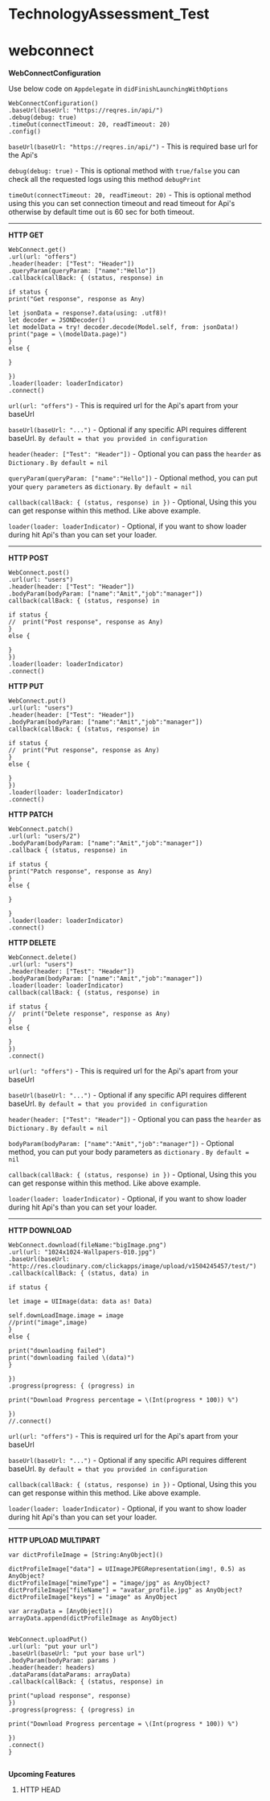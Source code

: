 # TechnologyAssessment_Test

# webconnect
**WebConnectConfiguration**

Use below code on `Appdelegate` in `didFinishLaunchingWithOptions`

```
WebConnectConfiguration()
.baseUrl(baseUrl: "https://reqres.in/api/")
.debug(debug: true)
.timeOut(connectTimeout: 20, readTimeout: 20)
.config()
```

`baseUrl(baseUrl: "https://reqres.in/api/")` - This is required base url for the Api's

`debug(debug: true)` - This is optional method with `true/false`  you can check all the requested logs using this method `debugPrint`

`timeOut(connectTimeout: 20, readTimeout: 20)` - This is optional method using this you can set  connection timeout and read timeout for Api's otherwise by default time out is 60 sec for both timeout.

-----

**HTTP GET**

```
WebConnect.get()
.url(url: "offers")
.header(header: ["Test": "Header"])
.queryParam(queryParam: ["name":"Hello"])
.callback(callBack: { (status, response) in

if status {
print("Get response", response as Any)

let jsonData = response?.data(using: .utf8)!
let decoder = JSONDecoder()
let modelData = try! decoder.decode(Model.self, from: jsonData!)
print("page = \(modelData.page)")
}
else {

}

})
.loader(loader: loaderIndicator)
.connect()
```

`url(url: "offers")` - This is required url for the Api's apart from your baseUrl

`baseUrl(baseUrl: "...")` - Optional if any specific API requires different baseUrl. `By default = that you provided in configuration`

`header(header: ["Test": "Header"])` - Optional  you can pass the `hearder` as `Dictionary` . `By default = nil`

`queryParam(queryParam: ["name":"Hello"])` - Optional method, you can put your `query parameters` as `dictionary`. `By default = nil`

`callback(callBack: { (status, response) in })` - Optional, Using this you can get response within this method. Like above example.

`loader(loader: loaderIndicator)` - Optional, if you want to show loader during hit Api's than you can set your loader.

-----

**HTTP POST**
```
WebConnect.post()
.url(url: "users")
.header(header: ["Test": "Header"])
.bodyParam(bodyParam: ["name":"Amit","job":"manager"])
callback(callBack: { (status, response) in

if status {
//  print("Post response", response as Any)
}
else {

}
})
.loader(loader: loaderIndicator)
.connect()
```
**HTTP PUT**
```
WebConnect.put()
.url(url: "users")
.header(header: ["Test": "Header"])
.bodyParam(bodyParam: ["name":"Amit","job":"manager"])
callback(callBack: { (status, response) in

if status {
//  print("Put response", response as Any)
}
else {

}
})
.loader(loader: loaderIndicator)
.connect()
```
**HTTP PATCH**
```
WebConnect.patch()
.url(url: "users/2")
.bodyParam(bodyParam: ["name":"Amit","job":"manager"])
.callback { (status, response) in

if status {
print("Patch response", response as Any)
}
else {

}

}
.loader(loader: loaderIndicator)
.connect()

```

**HTTP DELETE**
```
WebConnect.delete()
.url(url: "users")
.header(header: ["Test": "Header"])
.bodyParam(bodyParam: ["name":"Amit","job":"manager"])
.loader(loader: loaderIndicator)
callback(callBack: { (status, response) in

if status {
//  print("Delete response", response as Any)
}
else {

}
})
.connect()
```

`url(url: "offers")` - This is required url for the Api's apart from your baseUrl

`baseUrl(baseUrl: "...")` - Optional if any specific API requires different baseUrl. `By default = that you provided in configuration`

`header(header: ["Test": "Header"])` - Optional  you can pass the `hearder` as `Dictionary` . `By default = nil`

`bodyParam(bodyParam: ["name":"Amit","job":"manager"])` - Optional method, you can put your body parameters as `dictionary` . `By default = nil`

`callback(callBack: { (status, response) in })` - Optional, Using this you can get response within this method. Like above example.

`loader(loader: loaderIndicator)` - Optional, if you want to show loader during hit Api's than you can set your loader.

----

**HTTP DOWNLOAD**

```
WebConnect.download(fileName:"bigImage.png")
.url(url: "1024x1024-Wallpapers-010.jpg")
.baseUrl(baseUrl: "http://res.cloudinary.com/clickapps/image/upload/v1504245457/test/")
.callback(callBack: { (status, data) in

if status {

let image = UIImage(data: data as! Data)

self.downLoadImage.image = image
//print("image",image)
}
else {

print("downloading failed")
print("downloading failed \(data)")
}

})
.progress(progress: { (progress) in

print("Download Progress percentage = \(Int(progress * 100)) %")

})
//.connect()
```
`url(url: "offers")` - This is required url for the Api's apart from your baseUrl

`baseUrl(baseUrl: "...")` - Optional if any specific API requires different baseUrl. `By default = that you provided in configuration`

`callback(callBack: { (status, response) in })` - Optional, Using this you can get response within this method. Like above example.

`loader(loader: loaderIndicator)` - Optional, if you want to show loader during hit Api's than you can set your loader.

-------
**HTTP UPLOAD MULTIPART**

```
var dictProfileImage = [String:AnyObject]()

dictProfileImage["data"] = UIImageJPEGRepresentation(img!, 0.5) as AnyObject?
dictProfileImage["mimeType"] = "image/jpg" as AnyObject?
dictProfileImage["fileName"] = "avatar_profile.jpg" as AnyObject?
dictProfileImage["keys"] = "image" as AnyObject

var arrayData = [AnyObject]()
arrayData.append(dictProfileImage as AnyObject)


WebConnect.uploadPut()
.url(url: "put your url")
.baseUrl(baseUrl: "put your base url")
.bodyParam(bodyParam: params )
.header(header: headers)
.dataParams(dataParams: arrayData)
.callback(callBack: { (status, response) in

print("upload response", response)
})
.progress(progress: { (progress) in

print("Download Progress percentage = \(Int(progress * 100)) %")

})
.connect()
}


```

**Upcoming Features**
1. HTTP HEAD
